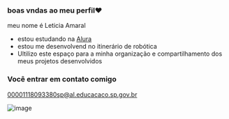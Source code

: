 ### boas vndas ao meu perfil❤

meu nome é Leticia Amaral 

- estou estudando na [Alura](https://www.alura.com.br)
- estou me desenvolvend no itinerário de robótica
- Ultilizo este espaço para a minha organização e compartilhamento dos meus projetos desenvolvidos

### Você entrar em contato comigo

00001118093380sp@al.educacaco.sp.gov.br


![]()![image](https://github.com/leticiaamaral3c/leticiaamaral3c/assets/169404735/9abadc2d-07c5-4ae8-9998-31385becb860)
